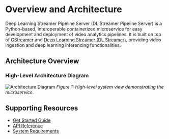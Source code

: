 # Overview and Architecture

Deep Learning Streamer Pipeline Server (DL Streamer Pipeline Server) is a Python-based, interoperable containerized microservice for easy development and deployment of video analytics pipelines. It is built on top of [GStreamer](https://gstreamer.freedesktop.org/documentation/) and [Deep Learning Streamer (DL Streamer)](../../../../libraries/dl-streamer/docs/source/index.md), providing video ingestion and deep learning inferencing functionalities.

## Architecture Overview

### High-Level Architecture Diagram
![Architecture Diagram](./images/dls-pipelineserver-simplified-arch.png)
*Figure 1: High-level system view demonstrating the microservice.*

## Supporting Resources
* [Get Started Guide](get-started.md)
* [API Reference](api-reference.md)
* [System Requirements](system-requirements.md)